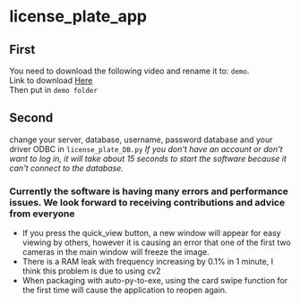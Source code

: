 # license_plate_app
## First
You need to download the following video and rename it to: `demo`.  
Link to download [Here](https://www.youtube.com/watch?v=o4bRh9zzJaU)  
Then put in `demo folder`
## Second
change your server, database, username, password database and your driver ODBC in `license_plate_DB.py`
*If you don't have an account or don't want to log in, it will take about 15 seconds to start the software because it can't connect to the database.*

### Currently the software is having many errors and performance issues. We look forward to receiving contributions and advice from everyone
* If you press the quick_view button, a new window will appear for easy viewing by others, however it is causing an error that one of the first two cameras in the main window will freeze the image.
* There is a RAM leak with frequency increasing by 0.1% in 1 minute, I think this problem is due to using cv2
* When packaging with auto-py-to-exe, using the card swipe function for the first time will cause the application to reopen again.

